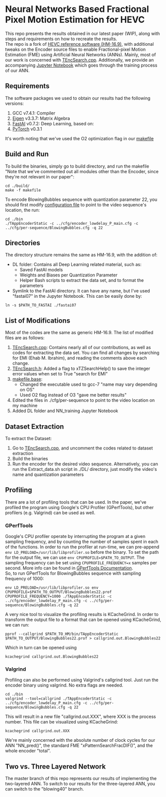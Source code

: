 # Neural Networks Based Fractional Pixel Motion Estimation for HEVC

This repo presents the results obtained in our latest paper (WIP), along with 
steps and requirements on how to recreate the results.  
The repo is a fork of [HEVC reference software (HM-16.9)](https://hevc.hhi.fraunhofer.de), with additional tweaks 
on the Encoder source files to enable Fractional-pixel Motion Estimation (FME) using Artificial Neural Networks 
(ANNs). Mainly, most of our work is concerned with [TEncSearch.cpp](./source/Lib/TLibEncoder/TEncSearch.cpp). 
Additionally, we provide an accompanying [Jupyter Notebook](./NN_training.ipynb) which goes through the 
training process of our ANN.

## Requirements  
The software packages we used to obtain our results had the following versions:  
1. GCC v7.4.1: Compiler
2. [Eigen](http://eigen.tuxfamily.org/index.php?title=Main_Page) v3.3.7: Matrix Algebra
3. [FastAI](https://github.com/fastai/fastai) v0.7.2: Deep Learning, based on:
4. [PyTorch](https://pytorch.org) v0.3.1  

It's worth noting that we've used the O2 optimization flag in our [makefile](./build/linux/common/makefile.base)  

## Build and Run  
To build the binaries, simply go to build directory, and run the makefile "Note that we've commented out 
all modules other than the Encoder, since they're not relevant in our paper":
```
cd ./build/  
make -f makefile
```
To encode BlowingBubbles sequence with quantization parameter 22, you should first modify 
[configuration file](./cfg/per-sequence/BlowingBubbles.cfg) to point to the video sequence's 
location, the run:  
```
cd ./bin  
./TAppEncoderStatic -c ../cfg/encoder_lowdelay_P_main.cfg -c ../cfg/per-sequence/BlowingBubbles.cfg -q 22
```

## Directories
The directory structure remains the same as HM-16.9, with the addition of: 
* DL folder: Contains all Deep Learning related material, such as:
  * Saved FastAI models
  * Weights and Biases per Quantization Parameter
  * Helper Bash scripts to extract the data set, and to format the parameters
* Symlink to the FastAI directory. It can have any name, but I've used "fastai07" in the Jupyter Notebook. 
  This can be easily done by:  
```
ln -s $PATH_TO_FASTAI ./fastai07
```

## List of Modifications
Most of the codes are the same as generic HM-16.9. The list of modified files are as follows:  
1. [TEncSearch.cpp](./source/Lib/TLibEncoder/TEncSearch.cpp):
   Contains nearly all of our contributions, as well as codes for extracting the data set. You 
   can find all changes by searching for EMI (Ehab M. Ibrahim), and reading the comments above 
   each change.
2. [TEncSearch.h](./source/Lib/TLibEncoder/TEncSearch.h):
   Added a flag to xTZSearchHelp() to save the integer error values when set to True "search for EMI"
3. [makefile.base](./build/linux/common/makefile.base): 
   * Changed the executable used to gcc-7 "name may vary depending on OS"  
   * Used O2 flag instead of O3 "gave me better results"
4. Edited the files in ./cfg/per-sequence to point to the video location on my machine 
5. Added DL folder and NN_training Jupyter Notebook

## Dataset Extraction
To extract the Dataset:
1. Go to [TEncSearch.cpp](./source/Lib/TLibEncoder/TEncSearch.cpp), and uncomment the codes related to 
   dataset extraction
2. Build the binaries
3. Run the encoder for the desired video sequence. Alternatively, you can run the Extract_data.sh script 
   in ./DL/ directory, just modify the video's name and quantization parameters

## Profiling
There are a lot of profiling tools that can be used. In the paper, we've profiled the program using Google's CPU Profiler (GPerfTools), but other profilers (e.g. Valgrind) 
can be used as well.

### GPerfTools
Google's CPU profiler operate by interrupting the program at a given sampling frequency, and by counting the number of samples spent in each of the functions. 
In order to run the profiler at run-time, we can pre-append `env LD_PRELOAD=/usr/lib/libprofiler.so` before the binary. 
To set the path for the output file, we can use `env CPUPROFILE=$PATH_TO_OUTPUT`. The sampling frequency can be set using `CPUPROFILE_FREQUENCY=x` samples per second. More info can be found in [GPerfTools Documentation](https://gperftools.github.io/gperftools/cpuprofile.html).  
So, to run GPerfTools for BlowingBubbles sequence with sampling frequency of 1000:
```
env LD_PRELOAD=/usr/lib/libprofiler.so env CPUPROFILE=$PATH_TO_OUTPUT/BlowingBubbles22.prof CPUPROFILE_FREQUENCY=1000 ./TAppEncoderStatic -c ../cfg/encoder_lowdelay_P_main.cfg -c ../cfg/per-sequence/BlowingBubbles.cfg -q 22
```
A very nice tool to visualize the profiling results is KCacheGrind. In order to transform the output file to a format that can be opened using KCacheGrind, 
we can run: 
```
pprof --callgrind $PATH_TO_HM/bin/TAppEncoderStatic $PATH_TO_OUTPUT/BlowingBubbles22.prof > callgrind.out.BlowingBubbles22
```
Which in turn can be opened using 
```
kcachegrind callgrind.out.BlowingBubbles22
```

### Valgrind
Profiling can also be performed using Valgrind's callgrind tool. Just run the encoder binary using valgrind. No extra 
flags are needed. 
```
cd ./bin  
valgrind --tool=callgrind ./TAppEncoderStatic -c ../cfg/encoder_lowdelay_P_main.cfg -c ../cfg/per-sequence/BlowingBubbles.cfg -q 22
```
This will result in a new file "callgrind.out.XXX", where XXX is the process number. This file can be visualized 
using KCacheGrind:
```
kcachegrind callgrind.out.XXX
```
We're mainly concerned with the absolute number of clock cycles for our ANN "NN_pred()", the standard FME 
"xPatternSearchFracDIF()", and the whole encoder "total".

## Two vs. Three Layered Network
The master branch of this repo represents our results of implementing the two-layered ANN. To switch to our results for the three-layered ANN, 
you can switch to the "blowing40" branch. 
